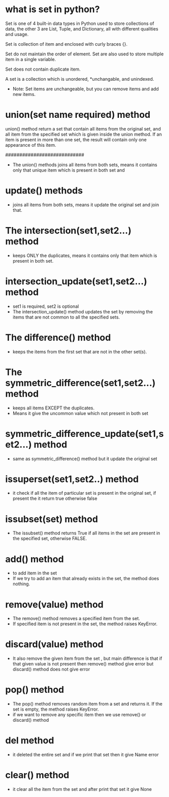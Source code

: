 
# what is set in python?
  
  Set is one of 4 built-in data types in Python used to store 
  collections of data, the other 3 are List, Tuple, and Dictionary, 
  all with different qualities and usage.

Set is collection of item and enclosed with curly braces {}.

   Set do not maintain the order of element. 
   Set are also used to store multiple item in a single variable.

   Set does not contain duplicate item.

   A set is a collection which is unordered, *unchangable, and unindexed.

   * Note: Set items are unchangeable, but you can remove items and add new items.

# union(set name required) method
  union() method return a set that contain all items from the original set, and all item
  from the specified set which is given inside the union method.
  If an item is present in more than one set, the result will contain only one appearance of this item.

  ############################
* The union() methods joins all items from both sets, means it contains only that unique item which is present in both set and 

# update() methods 
* joins all items from both sets, means it update the original set and join that. 

# The intersection(set1,set2...) method 
* keeps ONLY the duplicates, means it contains only that item which is present in both set.

# intersection_update(set1,set2...) method
 * set1 is required, set2 is optional
 * The intersection_update() method updates the set by removing the items that are not common to all the specified sets.

# The difference() method 
* keeps the items from the first set that are not in the other set(s). 

# The symmetric_difference(set1,set2...) method 
 * keeps all items EXCEPT the duplicates.
 * Means it give the uncommon value which not present in both set

# symmetric_difference_update(set1,set2...) method
* same as symmetric_difference() method but it update the original set

# issuperset(set1,set2..) method
* it check if all the item of particular set is present in the original set, if present the it
  return true otherwise false

# issubset(set) method
* The issubset() method returns True if all items in the set are present in the specified set, otherwise FALSE.

# add() method 
* to add item in the set 
* If we try to add an item that already exists in the set, the method does nothing.

# remove(value) method
* The remove() method removes a specified item from the set.
* If specified item is not present in the set, the method raises KeyError.

# discard(value) method
* It also remove the given item from the set , but main difference is that
  if that given value is not present then remove() method give error
  but discard() method does not give error

# pop() method
* The pop() method removes random item from a set and returns it. If the set is empty, the method raises KeyError.
* if we want to remove any specific item then we use remove() or discard() method

# del method
* it deleted the entire set and if we print that set then it give Name error

# clear() method
* it clear all the item from the set  and after print that set it give None